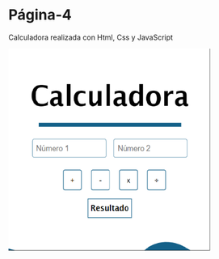 # Página-4

Calculadora realizada con Html, Css y JavaScript

<img src="./assets/img/icono.png" width="400px" height="400px">
